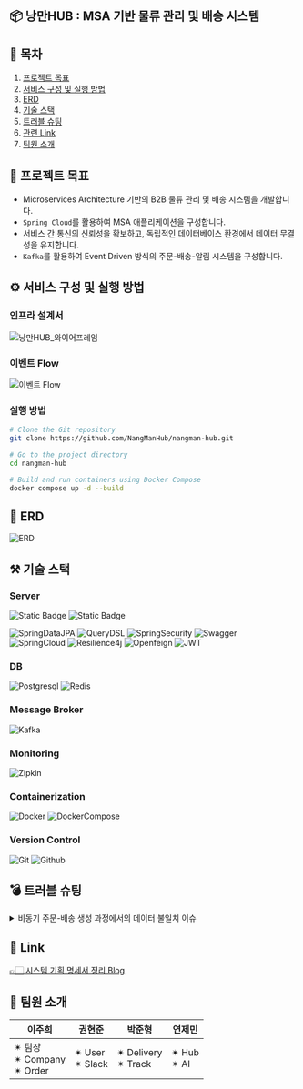 ## 📦 낭만HUB : MSA 기반 물류 관리 및 배송 시스템


## 📄 목차
1. [프로젝트 목표](#📌-프로젝트-목표)   
2. [서비스 구성 및 실행 방법](#⚙️-서비스-구성-및-실행-방법)   
3. [ERD](#📐-ERD )   
4. [기술 스택](#⚒️-기술-스택)   
5. [트러블 슈팅](#💣-트러블-슈팅)
6. [관련 Link](#🔗-Link)
7. [팀원 소개](#👥-팀원-소개)

## 🎯 프로젝트 목표 
- Microservices Architecture 기반의 B2B 물류 관리 및 배송 시스템을 개발합니다.
- `Spring Cloud`를 활용하여 MSA 애플리케이션을 구성합니다.
- 서비스 간 통신의 신뢰성을 확보하고, 독립적인 데이터베이스 환경에서 데이터 무결성을 유지합니다.
- `Kafka`를 활용하여 Event Driven 방식의 주문-배송-알림 시스템을 구성합니다.

## ⚙️ 서비스 구성 및 실행 방법
### 인프라 설계서
![낭만HUB_와이어프레임](https://github.com/user-attachments/assets/33d6d343-53f8-4b00-ac46-dc82e1ef5402)
### 이벤트 Flow
![이벤트 Flow](https://github.com/user-attachments/assets/4e8f44b9-73f7-4701-aa07-0346bf13e3c5)
### 실행 방법
```bash
# Clone the Git repository
git clone https://github.com/NangManHub/nangman-hub.git

# Go to the project directory
cd nangman-hub

# Build and run containers using Docker Compose
docker compose up -d --build
```

## 📐 ERD 
![ERD](https://github.com/user-attachments/assets/6d09014c-fd4b-4613-8f18-55865e141193)

## ⚒️ 기술 스택 

### Server
![Static Badge](https://img.shields.io/badge/Java-17-blue)
![Static Badge](https://img.shields.io/badge/SpringBoot-3.4.0-green)

![SpringDataJPA](https://img.shields.io/badge/Spring%20Data%20JPA-6DB33F?style=for-the-badge)
![QueryDSL](https://img.shields.io/badge/QueryDSL-00B9F1?style=for-the-badge)
![SpringSecurity](https://img.shields.io/badge/spring%20security-6DB33F?style=for-the-badge)
![Swagger](https://img.shields.io/badge/-Swagger-6DB33F?style=for-the-badge)  
![SpringCloud](https://img.shields.io/badge/Spring%20Cloud-6DB33F?style=for-the-badge)
![Resilience4j](https://img.shields.io/badge/Resilience4j-00A2A2?style=for-the-badge)
![Openfeign](https://img.shields.io/badge/Openfeign-00A9FF?style=for-the-badge)
![JWT](https://img.shields.io/badge/JWT-000000?style=for-the-badge)

### DB  
![Postgresql](https://img.shields.io/badge/postgresql-4169E1?style=for-the-badge)
![Redis](https://img.shields.io/badge/redis-FF4438?style=for-the-badge)  

### Message Broker  
![Kafka](https://img.shields.io/badge/kafka-231F20?style=for-the-badge)

### Monitoring
![Zipkin](https://img.shields.io/badge/Zipkin-F7B83B?style=for-the-badge)  

### Containerization
![Docker](https://img.shields.io/badge/docker-2496ED?style=for-the-badge)
![DockerCompose](https://img.shields.io/badge/docker_compose-0A79D0?style=for-the-badge)

### Version Control  
![Git](https://img.shields.io/badge/git-F05032?style=for-the-badge)
![Github](https://img.shields.io/badge/github-181717?style=for-the-badge)  



## 💣 트러블 슈팅 
<details>
  <summary>비동기 주문-배송 생성 과정에서의 데이터 불일치 이슈</summary>
  
  ### 문제 정의

  비동기적으로 주문과 배송을 처리하는 구조에서 다음과 같은 문제가 발생했습니다:
  
  1. 주문 생성 → Kafka를 통해 메시지 전송 → 배송 생성.
  2. 배송 생성 실패 시(예: 배송기사 없음, 허브 정보 부족 등) **이미 생성된 주문 데이터가 삭제되지 않는 문제** 발생.
  3. 이를 해결하기 위해 **보상 트랜잭션(Compensating Transaction)** 로직이 필요했습니다.

  ---

  ### 기술 선정

  Kafka의 에러 처리 패턴 중 서비스 요구 사항에 따라 Dead Letter Queue(DLQ) 방식을 도입했습니다:
  
  - **조건**:
    - 단순한 데이터 생성/삭제 중심의 로직.
    - 메시지 처리 순서 보장이 불필요.
  - **선택**:
    - DLQ를 사용해 에러 발생 시 메시지를 별도의 에러 토픽으로 전송 및 관리.

  ---

  ### 해결 과정

  1. **배송 생성 실패 이벤트 처리**  
     - 배송 생성 실패 시 **`delivery.create-fail`** 이벤트를 DLQ로 발송.
  
  2. **주문 데이터 롤백 처리**  
     - 주문 서비스에서 **`delivery.create-fail`** 이벤트 수신 후 관련 주문 데이터를 **Soft Delete** 방식으로 롤백.
  
  3. **확장 가능성**  
     - 슬랙(Slack) 알림 기능 추가로 배송 생성 실패를 실시간으로 관리자에게 알림.

  ---

  ### 결과

  - 분산 트랜잭션 환경에서 **데이터 일관성**을 유지하는 롤백 로직 구현.
  - Kafka DLQ 활용으로 비동기 데이터 불일치 문제를 효과적으로 해결.
  - 확장 가능성을 고려한 설계로 관리 효율성 및 안정성 향상.
  
</details>



## 🔗 Link   
[👉🏻 시스템 기획 명세서 정리 Blog](https://zxxhe.tistory.com/22)


## 👥 팀원 소개   

| 이주희 | 권현준 | 박준형 | 연제민 |
| --- | --- | --- | --- |
| ✴︎ 팀장 <br> ✴︎ Company <br> ✴︎ Order | ✴︎ User <br> ✴︎ Slack | ✴︎ Delivery <br> ✴︎ Track | ✴︎ Hub <br> ✴︎ AI |